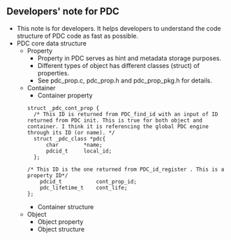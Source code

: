 ## Developers' note for PDC
  + This note is for developers. It helps developers to understand the code structure of PDC code as fast as possible.
  + PDC core data structure
    - Property
      * Property in PDC serves as hint and metadata storage purposes.
      * Different types of object has different classes (struct) of properties.
      * See pdc_prop.c, pdc_prop.h and pdc_prop_pkg.h for details.
    - Container
      * Container property
      ```
      struct _pdc_cont_prop {
        /* This ID is returned from PDC_find_id with an input of ID returned from PDC init. This is true for both object and container. I think it is referencing the global PDC engine through its ID (or name). */
        struct _pdc_class *pdc{
            char        *name;
            pdcid_t     local_id;
        };

      /* This ID is the one returned from PDC_id_register . This is a property ID*/
          pdcid_t           cont_prop_id;
          pdc_lifetime_t    cont_life;
      };
      ```
      * Container structure
    - Object
      * Object property
      * Object structure
      
